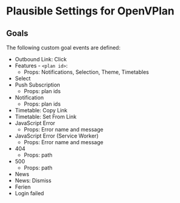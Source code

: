 # Plausible Settings for OpenVPlan

## Goals
The following custom goal events are defined:
 * Outbound Link: Click
 * Features - `<plan id>`:
   - Props: Notifications, Selection, Theme, Timetables
 * Select
 * Push Subscription
   - Props: plan ids
 * Notification
   - Props: plan ids
 * Timetable: Copy Link
 * Timetable: Set From Link
 * JavaScript Error
   - Props: Error name and message
 * JavaScript Error (Service Worker)
   - Props: Error name and message
 * 404
   - Props: path
 * 500
   - Props: path
 * News
 * News: Dismiss
 * Ferien
 * Login failed
